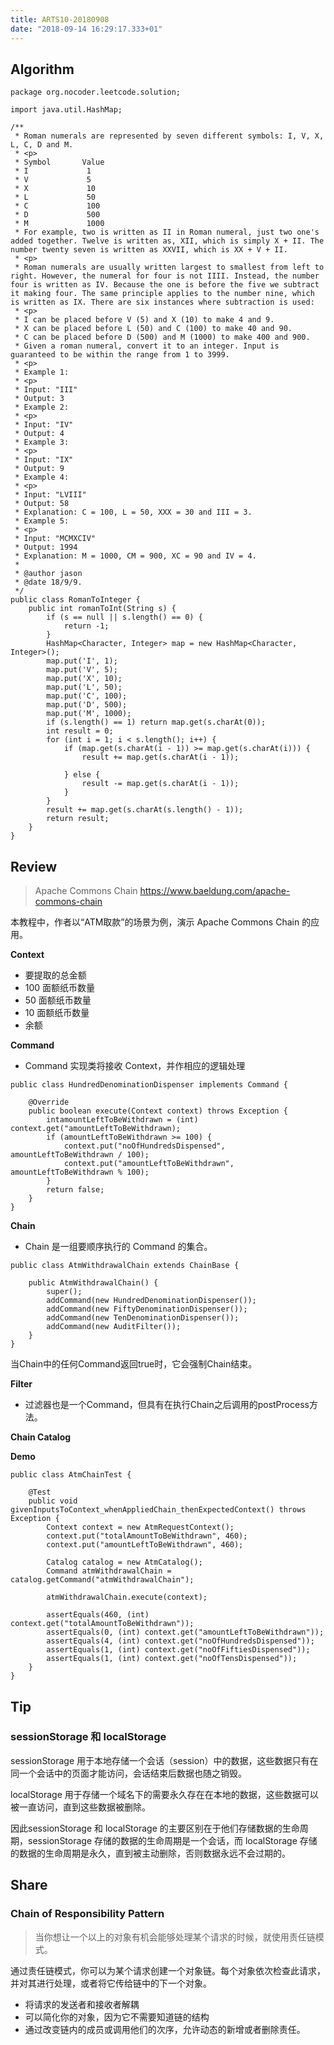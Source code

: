```yaml
---
title: ARTS10-20180908
date: "2018-09-14 16:29:17.333+01"
---
```

## Algorithm

```
package org.nocoder.leetcode.solution;

import java.util.HashMap;

/**
 * Roman numerals are represented by seven different symbols: I, V, X, L, C, D and M.
 * <p>
 * Symbol       Value
 * I             1
 * V             5
 * X             10
 * L             50
 * C             100
 * D             500
 * M             1000
 * For example, two is written as II in Roman numeral, just two one's added together. Twelve is written as, XII, which is simply X + II. The number twenty seven is written as XXVII, which is XX + V + II.
 * <p>
 * Roman numerals are usually written largest to smallest from left to right. However, the numeral for four is not IIII. Instead, the number four is written as IV. Because the one is before the five we subtract it making four. The same principle applies to the number nine, which is written as IX. There are six instances where subtraction is used:
 * <p>
 * I can be placed before V (5) and X (10) to make 4 and 9.
 * X can be placed before L (50) and C (100) to make 40 and 90.
 * C can be placed before D (500) and M (1000) to make 400 and 900.
 * Given a roman numeral, convert it to an integer. Input is guaranteed to be within the range from 1 to 3999.
 * <p>
 * Example 1:
 * <p>
 * Input: "III"
 * Output: 3
 * Example 2:
 * <p>
 * Input: "IV"
 * Output: 4
 * Example 3:
 * <p>
 * Input: "IX"
 * Output: 9
 * Example 4:
 * <p>
 * Input: "LVIII"
 * Output: 58
 * Explanation: C = 100, L = 50, XXX = 30 and III = 3.
 * Example 5:
 * <p>
 * Input: "MCMXCIV"
 * Output: 1994
 * Explanation: M = 1000, CM = 900, XC = 90 and IV = 4.
 *
 * @author jason
 * @date 18/9/9.
 */
public class RomanToInteger {
    public int romanToInt(String s) {
        if (s == null || s.length() == 0) {
            return -1;
        }
        HashMap<Character, Integer> map = new HashMap<Character, Integer>();
        map.put('I', 1);
        map.put('V', 5);
        map.put('X', 10);
        map.put('L', 50);
        map.put('C', 100);
        map.put('D', 500);
        map.put('M', 1000);
        if (s.length() == 1) return map.get(s.charAt(0));
        int result = 0;
        for (int i = 1; i < s.length(); i++) {
            if (map.get(s.charAt(i - 1)) >= map.get(s.charAt(i))) {
                result += map.get(s.charAt(i - 1));

            } else {
                result -= map.get(s.charAt(i - 1));
            }
        }
        result += map.get(s.charAt(s.length() - 1));
        return result;
    }
}

```

## Review

> Apache Commons Chain
> https://www.baeldung.com/apache-commons-chain


本教程中，作者以“ATM取款”的场景为例，演示 Apache Commons Chain 的应用。

**Context**

- 要提取的总金额
- 100 面额纸币数量
- 50 面额纸币数量
- 10 面额纸币数量
- 余额

**Command**

- Command 实现类将接收 Context，并作相应的逻辑处理

```
public class HundredDenominationDispenser implements Command {

    @Override
    public boolean execute(Context context) throws Exception {
        intamountLeftToBeWithdrawn = (int) context.get("amountLeftToBeWithdrawn);
        if (amountLeftToBeWithdrawn >= 100) {
            context.put("noOfHundredsDispensed", amountLeftToBeWithdrawn / 100);
            context.put("amountLeftToBeWithdrawn", amountLeftToBeWithdrawn % 100);
        }
        return false;
    }
}
```
**Chain**

- Chain 是一组要顺序执行的 Command 的集合。

```
public class AtmWithdrawalChain extends ChainBase {

    public AtmWithdrawalChain() {
        super();
        addCommand(new HundredDenominationDispenser());
        addCommand(new FiftyDenominationDispenser());
        addCommand(new TenDenominationDispenser());
        addCommand(new AuditFilter());
    }
}
```
当Chain中的任何Command返回true时，它会强制Chain结束。

**Filter**

- 过滤器也是一个Command，但具有在执行Chain之后调用的postProcess方法。

**Chain Catalog**

**Demo**

```
public class AtmChainTest {

    @Test
    public void givenInputsToContext_whenAppliedChain_thenExpectedContext() throws Exception {
        Context context = new AtmRequestContext();
        context.put("totalAmountToBeWithdrawn", 460);
        context.put("amountLeftToBeWithdrawn", 460);

        Catalog catalog = new AtmCatalog();
        Command atmWithdrawalChain = catalog.getCommand("atmWithdrawalChain");

        atmWithdrawalChain.execute(context);

        assertEquals(460, (int) context.get("totalAmountToBeWithdrawn"));
        assertEquals(0, (int) context.get("amountLeftToBeWithdrawn"));
        assertEquals(4, (int) context.get("noOfHundredsDispensed"));
        assertEquals(1, (int) context.get("noOfFiftiesDispensed"));
        assertEquals(1, (int) context.get("noOfTensDispensed"));
    }
}
```

## Tip

### sessionStorage 和 localStorage

 sessionStorage 用于本地存储一个会话（session）中的数据，这些数据只有在同一个会话中的页面才能访问，会话结束后数据也随之销毁。

 localStorage 用于存储一个域名下的需要永久存在在本地的数据，这些数据可以被一直访问，直到这些数据被删除。

 因此sessionStorage 和 localStorage 的主要区别在于他们存储数据的生命周期，sessionStorage 存储的数据的生命周期是一个会话，而 localStorage 存储的数据的生命周期是永久，直到被主动删除，否则数据永远不会过期的。

## Share

###  Chain of Responsibility Pattern

> 当你想让一个以上的对象有机会能够处理某个请求的时候，就使用责任链模式。

通过责任链模式，你可以为某个请求创建一个对象链。每个对象依次检查此请求，并对其进行处理，或者将它传给链中的下一个对象。

- 将请求的发送者和接收者解耦
- 可以简化你的对象，因为它不需要知道链的结构
- 通过改变链内的成员或调用他们的次序，允许动态的新增或者删除责任。
